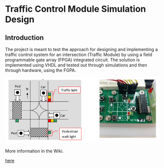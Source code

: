 # Traffic Control Module Simulation Design
## Introduction
The project is meant to test the approach for designing and implementing a traffic control system for an intersection (Traffic Module) by using a field programmable gate array (FPGA) integrated circuit. The solution is implemented using VHDL and tested out through simulations and then through hardware, using the FGPA.

![](https://raw.githubusercontent.com/baigsterinator9000/Traffic-Control-Module-Sem-3-/master/TrafficModule.PNG)

More information in the Wiki.

[here](https://github.com/baigsterinator9000/Traffic-Control-Module-Sem-3-/wiki)

